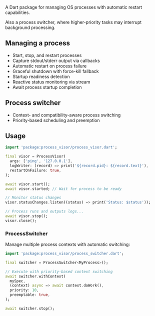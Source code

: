 A Dart package for managing OS processes with automatic restart capabilities.

Also a process switcher, where higher-priority tasks may interrupt background processing.

## Managing a process

- Start, stop, and restart processes
- Capture stdout/stderr output via callbacks
- Automatic restart on process failure
- Graceful shutdown with force-kill fallback
- Startup readiness detection
- Reactive status monitoring via stream
- Await process startup completion

## Process switcher

- Context- and compatibility-aware process switching
- Priority-based scheduling and preemption

## Usage

```dart
import 'package:process_visor/process_visor.dart';

final visor = ProcessVisor(
  args: ['ping', '127.0.0.1'],
  logWriter: (record) => print('${record.pid}: ${record.text}'),
  restartOnFailure: true,
);

await visor.start();
await visor.started; // Wait for process to be ready

// Monitor status changes
visor.statusChanges.listen((status) => print('Status: $status'));

// Process runs and outputs logs...
await visor.stop();
visor.close();
```

### ProcessSwitcher

Manage multiple process contexts with automatic switching:

```dart
import 'package:process_visor/process_switcher.dart';

final switcher = ProcessSwitcher<MyProcess>();

// Execute with priority-based context switching
await switcher.withContext(
  mySpec,
  (context) async => await context.doWork(),
  priority: 10,
  preemptable: true,
);

await switcher.stop();
```
